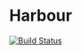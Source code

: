 # Harbour

[![Build Status](https://travis-ci.org/Tokenate/Fund.svg?branch=development)](https://travis-ci.org/Tokenate/Fund)
